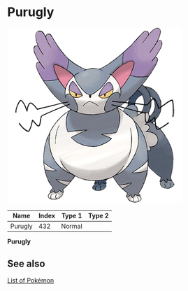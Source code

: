 # Purugly


![Purugly](images/432.png)

| **Name** | **Index** | **Type 1** | **Type 2** |
|----|----|----|----|
| Purugly | 432 | Normal  |  |

**Purugly** 

## See also

[List of Pokémon](../pokemon.md)
